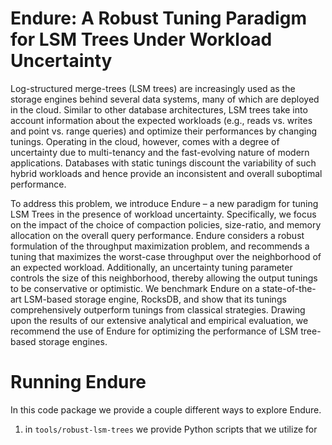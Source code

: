 # Endure: A Robust Tuning Paradigm for LSM Trees Under Workload Uncertainty
  

Log-structured merge-trees (LSM trees) are increasingly used as the storage
engines behind several data systems, many of which are deployed in the cloud.
Similar to other database architectures, LSM trees take into account information
about the expected workloads (e.g., reads vs. writes and point vs. range
queries) and optimize their performances by changing tunings. Operating in the
cloud, however, comes with a degree of uncertainty due to multi-tenancy and the
fast-evolving nature of modern applications. Databases with static tunings
discount the variability of such hybrid workloads and hence provide an
inconsistent and overall suboptimal performance.


To address this problem, we introduce Endure – a new paradigm for tuning LSM
Trees in the presence of workload uncertainty. Specifically, we focus on the
impact of the choice of compaction policies, size-ratio, and memory allocation
on the overall query performance. Endure considers a robust formulation of the
throughput maximization problem, and recommends a tuning that maximizes the
worst-case throughput over the neighborhood of an expected workload.
Additionally, an uncertainty tuning parameter controls the size of this
neighborhood, thereby allowing the output tunings to be conservative or
optimistic. We benchmark Endure on a state-of-the-art LSM-based storage engine,
RocksDB, and show that its tunings comprehensively outperform tunings from
classical strategies. Drawing upon the results of our extensive analytical and
empirical evaluation, we recommend the use of Endure for optimizing the
performance of LSM tree-based storage engines.


# Running Endure


In this code package we provide a couple different ways to explore Endure.

1. in `tools/robust-lsm-trees` we provide Python scripts that we utilize for